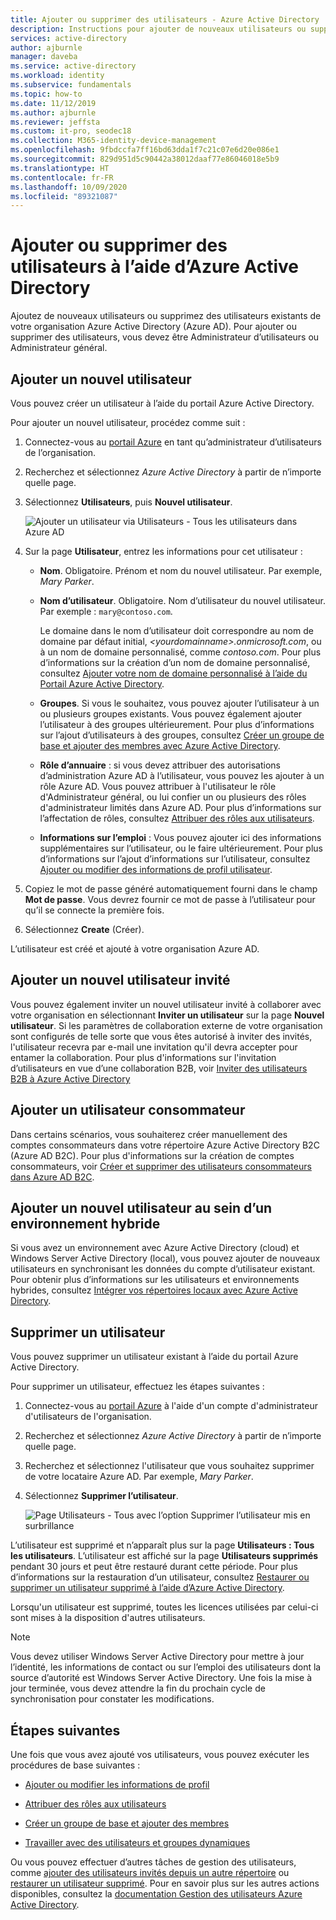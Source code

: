 ```yaml
---
title: Ajouter ou supprimer des utilisateurs - Azure Active Directory | Microsoft Docs
description: Instructions pour ajouter de nouveaux utilisateurs ou supprimer des utilisateurs existants à l’aide d’Azure Active Directory.
services: active-directory
author: ajburnle
manager: daveba
ms.service: active-directory
ms.workload: identity
ms.subservice: fundamentals
ms.topic: how-to
ms.date: 11/12/2019
ms.author: ajburnle
ms.reviewer: jeffsta
ms.custom: it-pro, seodec18
ms.collection: M365-identity-device-management
ms.openlocfilehash: 9fbdccfa7ff16bd63dda1f7c21c07e6d20e086e1
ms.sourcegitcommit: 829d951d5c90442a38012daaf77e86046018e5b9
ms.translationtype: HT
ms.contentlocale: fr-FR
ms.lasthandoff: 10/09/2020
ms.locfileid: "89321087"
---
```

# <a name="add-or-delete-users-using-azure-active-directory"></a>Ajouter ou supprimer des utilisateurs à l’aide d’Azure Active Directory

Ajoutez de nouveaux utilisateurs ou supprimez des utilisateurs existants de votre organisation Azure Active Directory (Azure AD). Pour ajouter ou supprimer des utilisateurs, vous devez être Administrateur d’utilisateurs ou Administrateur général.

## <a name="add-a-new-user"></a>Ajouter un nouvel utilisateur

Vous pouvez créer un utilisateur à l’aide du portail Azure Active Directory.

Pour ajouter un nouvel utilisateur, procédez comme suit :

1. Connectez-vous au [portail Azure](https://portal.azure.com/) en tant qu’administrateur d’utilisateurs de l’organisation.

1. Recherchez et sélectionnez *Azure Active Directory* à partir de n’importe quelle page.

1. Sélectionnez **Utilisateurs**, puis **Nouvel utilisateur**.

    ![Ajouter un utilisateur via Utilisateurs - Tous les utilisateurs dans Azure AD](media/add-users-azure-active-directory/add-user-in-users-all-users.png)

1. Sur la page **Utilisateur**, entrez les informations pour cet utilisateur :

   - **Nom**. Obligatoire. Prénom et nom du nouvel utilisateur. Par exemple, *Mary Parker*.

   - **Nom d’utilisateur**. Obligatoire. Nom d’utilisateur du nouvel utilisateur. Par exemple : `mary@contoso.com`.

     Le domaine dans le nom d’utilisateur doit correspondre au nom de domaine par défaut initial, *\<yourdomainname>.onmicrosoft.com*, ou à un nom de domaine personnalisé, comme *contoso.com*. Pour plus d’informations sur la création d’un nom de domaine personnalisé, consultez [Ajouter votre nom de domaine personnalisé à l’aide du Portail Azure Active Directory](add-custom-domain.md).

   - **Groupes**. Si vous le souhaitez, vous pouvez ajouter l’utilisateur à un ou plusieurs groupes existants. Vous pouvez également ajouter l’utilisateur à des groupes ultérieurement. Pour plus d’informations sur l’ajout d’utilisateurs à des groupes, consultez [Créer un groupe de base et ajouter des membres avec Azure Active Directory](active-directory-groups-create-azure-portal.md).

   - **Rôle d’annuaire** : si vous devez attribuer des autorisations d’administration Azure AD à l’utilisateur, vous pouvez les ajouter à un rôle Azure AD. Vous pouvez attribuer à l'utilisateur le rôle d'Administrateur général, ou lui confier un ou plusieurs des rôles d'administrateur limités dans Azure AD. Pour plus d’informations sur l’affectation de rôles, consultez [Attribuer des rôles aux utilisateurs](active-directory-users-assign-role-azure-portal.md).

   - **Informations sur l’emploi** : Vous pouvez ajouter ici des informations supplémentaires sur l’utilisateur, ou le faire ultérieurement. Pour plus d’informations sur l’ajout d’informations sur l’utilisateur, consultez [Ajouter ou modifier des informations de profil utilisateur](active-directory-users-profile-azure-portal.md).

1. Copiez le mot de passe généré automatiquement fourni dans le champ **Mot de passe**. Vous devrez fournir ce mot de passe à l’utilisateur pour qu’il se connecte la première fois.

1. Sélectionnez **Create** (Créer).

L’utilisateur est créé et ajouté à votre organisation Azure AD.

## <a name="add-a-new-guest-user"></a>Ajouter un nouvel utilisateur invité

Vous pouvez également inviter un nouvel utilisateur invité à collaborer avec votre organisation en sélectionnant **Inviter un utilisateur** sur la page **Nouvel utilisateur**. Si les paramètres de collaboration externe de votre organisation sont configurés de telle sorte que vous êtes autorisé à inviter des invités, l'utilisateur recevra par e-mail une invitation qu'il devra accepter pour entamer la collaboration. Pour plus d'informations sur l'invitation d’utilisateurs en vue d’une collaboration B2B, voir [Inviter des utilisateurs B2B à Azure Active Directory](../external-identities/add-users-administrator.md)

## <a name="add-a-consumer-user"></a>Ajouter un utilisateur consommateur

Dans certains scénarios, vous souhaiterez créer manuellement des comptes consommateurs dans votre répertoire Azure Active Directory B2C (Azure AD B2C). Pour plus d'informations sur la création de comptes consommateurs, voir [Créer et supprimer des utilisateurs consommateurs dans Azure AD B2C](../../active-directory-b2c/manage-users-portal.md).

## <a name="add-a-new-user-within-a-hybrid-environment"></a>Ajouter un nouvel utilisateur au sein d’un environnement hybride

Si vous avez un environnement avec Azure Active Directory (cloud) et Windows Server Active Directory (local), vous pouvez ajouter de nouveaux utilisateurs en synchronisant les données du compte d’utilisateur existant. Pour obtenir plus d’informations sur les utilisateurs et environnements hybrides, consultez [Intégrer vos répertoires locaux avec Azure Active Directory](../hybrid/whatis-hybrid-identity.md).

## <a name="delete-a-user"></a>Supprimer un utilisateur

Vous pouvez supprimer un utilisateur existant à l’aide du portail Azure Active Directory.

Pour supprimer un utilisateur, effectuez les étapes suivantes :

1. Connectez-vous au [portail Azure](https://portal.azure.com/) à l'aide d'un compte d'administrateur d'utilisateurs de l'organisation.

1. Recherchez et sélectionnez *Azure Active Directory* à partir de n’importe quelle page.

1. Recherchez et sélectionnez l'utilisateur que vous souhaitez supprimer de votre locataire Azure AD. Par exemple, _Mary Parker_.

1. Sélectionnez **Supprimer l’utilisateur**.

    ![Page Utilisateurs - Tous avec l’option Supprimer l’utilisateur mis en surbrillance](media/add-users-azure-active-directory/delete-user-all-users-blade.png)

L’utilisateur est supprimé et n’apparaît plus sur la page **Utilisateurs : Tous les utilisateurs**. L’utilisateur est affiché sur la page **Utilisateurs supprimés** pendant 30 jours et peut être restauré durant cette période. Pour plus d’informations sur la restauration d’un utilisateur, consultez [Restaurer ou supprimer un utilisateur supprimé à l’aide d’Azure Active Directory](active-directory-users-restore.md).

Lorsqu'un utilisateur est supprimé, toutes les licences utilisées par celui-ci sont mises à la disposition d'autres utilisateurs.

>[!Note]
>Vous devez utiliser Windows Server Active Directory pour mettre à jour l’identité, les informations de contact ou sur l’emploi des utilisateurs dont la source d’autorité est Windows Server Active Directory. Une fois la mise à jour terminée, vous devez attendre la fin du prochain cycle de synchronisation pour constater les modifications.

## <a name="next-steps"></a>Étapes suivantes

Une fois que vous avez ajouté vos utilisateurs, vous pouvez exécuter les procédures de base suivantes :

- [Ajouter ou modifier les informations de profil](active-directory-users-profile-azure-portal.md)

- [Attribuer des rôles aux utilisateurs](active-directory-users-assign-role-azure-portal.md)

- [Créer un groupe de base et ajouter des membres](active-directory-groups-create-azure-portal.md)

- [Travailler avec des utilisateurs et groupes dynamiques](../users-groups-roles/groups-create-rule.md)

Ou vous pouvez effectuer d’autres tâches de gestion des utilisateurs, comme [ajouter des utilisateurs invités depuis un autre répertoire](../external-identities/what-is-b2b.md) ou [restaurer un utilisateur supprimé](active-directory-users-restore.md). Pour en savoir plus sur les autres actions disponibles, consultez la [documentation Gestion des utilisateurs Azure Active Directory](../users-groups-roles/index.yml).